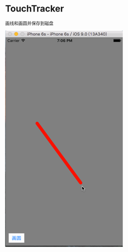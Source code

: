 # TouchTracker
画线和画圆并保存到磁盘

![](https://github.com/sidetlw/TouchTracker/blob/master/TouchTracker/shot/shotphone.gif)
